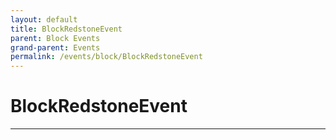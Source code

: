 ```yaml
---
layout: default
title: BlockRedstoneEvent
parent: Block Events
grand-parent: Events
permalink: /events/block/BlockRedstoneEvent
---
```


# BlockRedstoneEvent

---
